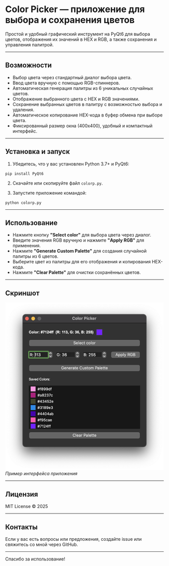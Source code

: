 # Color Picker — приложение для выбора и сохранения цветов

Простой и удобный графический инструмент на PyQt6 для выбора цветов, отображения их значений в HEX и RGB, а также сохранения и управления палитрой.

---

## Возможности

- Выбор цвета через стандартный диалог выбора цвета.
- Ввод цвета вручную с помощью RGB-спиннеров.
- Автоматическая генерация палитры из 6 уникальных случайных цветов.
- Отображение выбранного цвета с HEX и RGB значениями.
- Сохранение выбранных цветов в палитру с возможностью выбора и удаления.
- Автоматическое копирование HEX-кода в буфер обмена при выборе цвета.
- Фиксированный размер окна (400x400), удобный и компактный интерфейс.

---

## Установка и запуск

1. Убедитесь, что у вас установлен Python 3.7+ и PyQt6:
```
pip install PyQt6
```

2. Скачайте или скопируйте файл `colorp.py`.

3. Запустите приложение командой:
```
python colorp.py
```

---

## Использование

- Нажмите кнопку **"Select color"** для выбора цвета через диалог.
- Введите значения RGB вручную и нажмите **"Apply RGB"** для применения.
- Нажмите **"Generate Custom Palette"** для создания случайной палитры из 6 цветов.
- Выберите цвет из палитры для его отображения и копирования HEX-кода.
- Нажмите **"Clear Palette"** для очистки сохранённых цветов.

---

## Скриншот

![Color Picker Screenshot](screenshot.png)  
*Пример интерфейса приложения*

---

## Лицензия

MIT License © 2025

---

## Контакты

Если у вас есть вопросы или предложения, создайте issue или свяжитесь со мной через GitHub.

---

Спасибо за использование!
